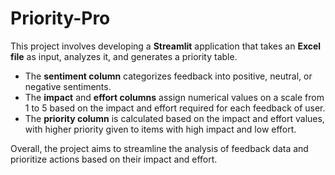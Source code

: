 # Priority-Pro
This project involves developing a **Streamlit** application that takes an **Excel file** as input, analyzes it, and generates a priority table.<br>
* The **sentiment column** categorizes feedback into positive, neutral, or negative sentiments.<br>
* The **impact** and **effort columns** assign numerical values on a scale from 1 to 5 based on the impact and effort required for each feedback of user.
* The **priority column** is calculated based on the impact and effort values, with higher priority given to items with high impact and low effort.

Overall, the project aims to streamline the analysis of feedback data and prioritize actions based on their impact and effort.
